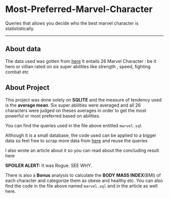 # Most-Preferred-Marvel-Character
Queries that allows you decide who the best marvel character is statististically.

---
## About data

The data used was gotten from [here](https://gist.github.com/Mentrasto/967148a4b41713977839)
It entails 26 Marvel Character : be it hero or villian rated on six super abilities like strength , speed, fighting combat etc

## About Project

This project was done solely on **SQLITE** and the measure of tendency used is the **average mean**. Six super abilities were averaged and all 26 characters were judged on theses averages in order to get the most powerful or most preferred based on abilities.

You can find the queries used in the file above entitled  `marvel.sql`

Although it is a small database, the code used can be applied to a bigger data so feel free to scrap more data from [here](https://marvel.fandom.com/wiki/Marvel_Database) and reuse the queries

I also wrote an article about it so you can read about the concluding result here

**SPOILER ALERT:** It was Rogue. SEE WHY.

There is also a  **Bonus** analysis to calculate the **BODY MASS INDEX**(BMI) of each character and categorize them as obese and healthy etc. You can also find the code in the file above named `marvel.sql` and in the article as well here.

